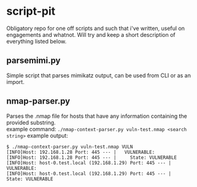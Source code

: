 # script-pit
Obligatory repo for one off scripts and such that i've written, useful on engagements and whatnot.
Will try and keep a short description of everything listed below.

## parsemimi.py
Simple script that parses mimikatz output, can be used from CLI or as an import.

## nmap-parser.py
Parses the .nmap file for hosts that have any information containing the provided substring.  
example command:
`./nmap-context-parser.py vuln-test.nmap <search string>`
example output:
```
$ ./nmap-context-parser.py vuln-test.nmap VULN
[INFO]Host: 192.168.1.28 Port: 445 --- |   VULNERABLE:
[INFO]Host: 192.168.1.28 Port: 445 --- |     State: VULNERABLE
[INFO]Host: host-0.test.local (192.168.1.29) Port: 445 --- |   VULNERABLE:
[INFO]Host: host-0.test.local (192.168.1.29) Port: 445 --- |     State: VULNERABLE
```
